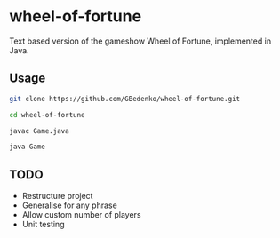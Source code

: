 # wheel-of-fortune

Text based version of the gameshow Wheel of Fortune, implemented in Java.

## Usage

```bash
git clone https://github.com/GBedenko/wheel-of-fortune.git

cd wheel-of-fortune

javac Game.java

java Game
```

## TODO

* Restructure project
* Generalise for any phrase
* Allow custom number of players
* Unit testing

